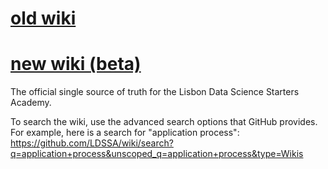 # [old wiki](https://github.com/LDSSA/wiki/wiki)

# [new wiki (beta)](https://ldssa.github.io/wiki/)

The official single source of truth for the Lisbon Data Science Starters Academy.

To search the wiki, use the advanced search options that GitHub provides. For example, here is a search for "application process": https://github.com/LDSSA/wiki/search?q=application+process&unscoped_q=application+process&type=Wikis
